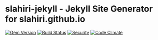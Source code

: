# slahiri-jekyll - Jekyll Site Generator for slahiri.github.io
[![Gem Version](https://img.shields.io/gem/v/jekyll.svg)][ruby-gems]
[![Build Status](https://travis-ci.org/slahiri/slahiri-jekyll.svg?branch=master)][build-status]
[![Security](https://hakiri.io/github/slahiri/slahiri-jekyll/master.svg)][hakiri]
[![Code Climate](https://img.shields.io/codeclimate/github/slahiri/slahiri-jekyll.svg)][codeclimate]

[ruby-gems]: https://rubygems.org/gems/slahiri/slahiri-jekyll
[build-status]: https://travis-ci.org/slahiri/slahiri-jekyll
[hakiri]: https://hakiri.io/github/slahiri/slahiri-jekyll/master
[codeclimate]: https://codeclimate.com/github/slahiri/slahiri-jekyll
